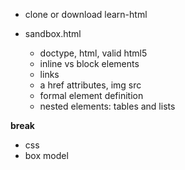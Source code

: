 - clone or download learn-html

- sandbox.html
  - doctype, html, valid html5  
  - inline vs block elements
  - links
  - a href attributes, img src
  - formal element definition
  - nested elements: tables and lists

**break**

- css
- box model

